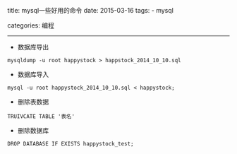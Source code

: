 title: mysql一些好用的命令
date: 2015-03-16
tags: 
    - mysql

categories: 编程

---

- 数据库导出

```
mysqldump -u root happystock > happstock_2014_10_10.sql 
```
<!-- more -->
- 数据库导入

```
mysql -u root happystock_2014_10_10.sql < happystock;
```
- 删除表数据

```
TRUIVCATE TABLE '表名'
```
- 删除数据库

```
DROP DATABASE IF EXISTS happystock_test;
```